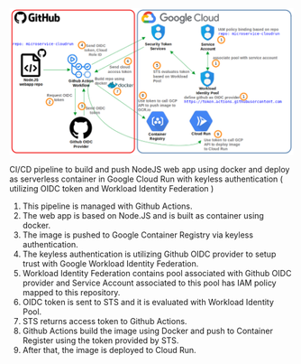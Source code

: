 ![alt text](diagram.png)

CI/CD pipeline to build and push NodeJS web app using docker and deploy as serverless container in Google Cloud Run with keyless authentication ( utilizing OIDC token and Workload Identity Federation )

1. This pipeline is managed with Github Actions.
2. The web app is based on Node.JS and is built as container using docker.
3. The image is pushed to Google Container Registry via keyless authentication.
4. The keyless authentication is utilizing Github OIDC provider to setup trust with Google Workload Identity Federation.
5. Workload Identity Federation contains pool associated with Github OIDC provider and Service Account associated to this pool has IAM policy mapped to this repository.
6. OIDC token is sent to STS and it is evaluated with Workload Identity Pool.
7. STS returns access token to Github Actions.
8. Github Actions build the image using Docker and push to Container Register using the token provided by STS.
9. After that, the image is deployed to Cloud Run.
